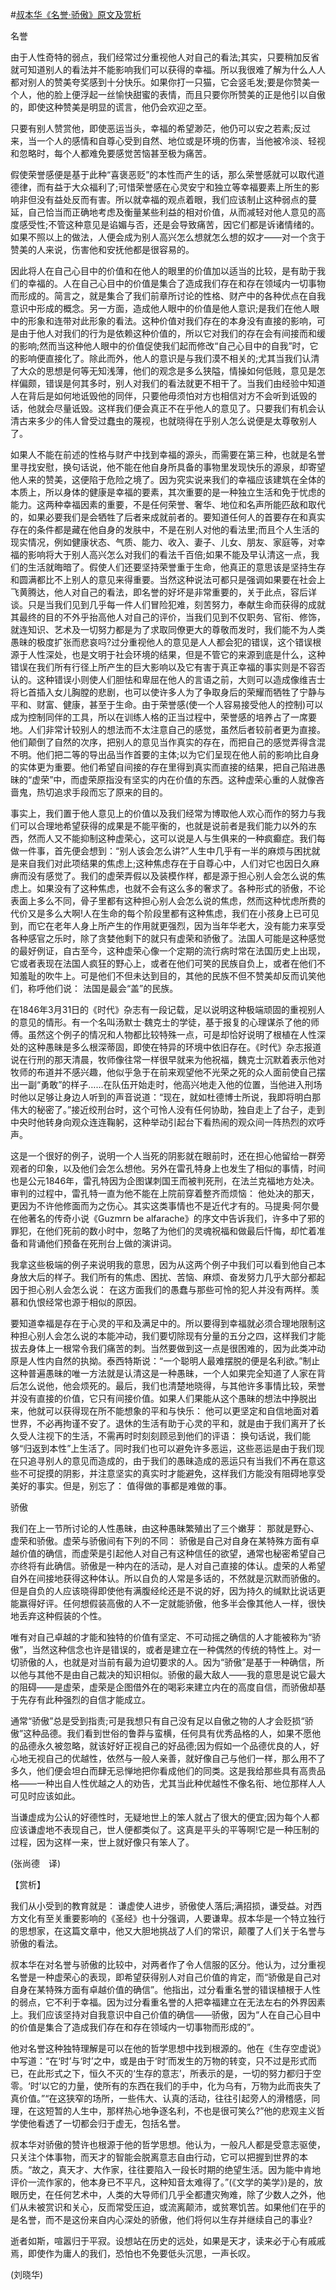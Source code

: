 #[叔本华《名誉·骄傲》原文及赏析](https://www.vrrw.net/wx/12025.html)

名誉

由于人性奇特的弱点，我们经常过分重视他人对自己的看法;其实，只要稍加反省就可知道别人的看法并不能影响我们可以获得的幸福。所以我很难了解为什么人人都对别人的赞美夸奖感到十分快乐。如果你打一只猫，它会竖毛发;要是你赞美一个人，他的脸上便浮起一丝愉快甜蜜的表情，而且只要你所赞美的正是他引以自傲的，即使这种赞美是明显的谎言，他仍会欢迎之至。

只要有别人赞赏他，即使恶运当头，幸福的希望渺茫，他仍可以安之若素;反过来，当一个人的感情和自尊心受到自然、地位或是环境的伤害，当他被冷淡、轻视和忽略时，每个人都难免要感觉苦恼甚至极为痛苦。

假使荣誉感便是基于此种“喜褒恶贬”的本性而产生的话，那么荣誉感就可以取代道德律，而有益于大众福利了;可惜荣誉感在心灵安宁和独立等幸福要素上所生的影响非但没有益处反而有害。所以就幸福的观点着眼，我们应该制止这种弱点的蔓延，自己恰当而正确地考虑及衡量某些利益的相对价值，从而减轻对他人意见的高度感受性;不管这种意见是谄媚与否，还是会导致痛苦，因它们都是诉诸情绪的。如果不照以上的做法，人便会成为别人高兴怎么想就怎么想的奴才——对一个贪于赞美的人来说，伤害他和安抚他都是很容易的。



因此将人在自己心目中的价值和在他人的眼里的价值加以适当的比较，是有助于我们的幸福的。人在自己心目中的价值是集合了造成我们存在和存在领域内一切事物而形成的。简言之，就是集合了我们前章所讨论的性格、财产中的各种优点在自我意识中形成的概念。另一方面，造成他人眼中的价值是他人意识;是我们在他人眼中的形象和连带对此形象的看法。这种价值对我们存在的本身没有直接的影响，可是由于他人对我们的行为是依赖这种价值的，所以它对我们的存在会有间接而和缓的影响;然而当这种他人眼中的价值促使我们起而修改“自己心目中的自我”时，它的影响便直接化了。除此而外，他人的意识是与我们漠不相关的;尤其当我们认清了大众的思想是何等无知浅薄，他们的观念是多么狭隘，情操如何低贱，意见是怎样偏颇，错误是何其多时，别人对我们的看法就更不相干了。当我们由经验中知道人在背后是如何地诋毁他的同伴，只要他毋须怕对方也相信对方不会听到诋毁的话，他就会尽量诋毁。这样我们便会真正不在乎他人的意见了。只要我们有机会认清古来多少的伟人曾受过蠢虫的蔑视，也就晓得在乎别人怎么说便是太尊敬别人了。

如果人不能在前述的性格与财产中找到幸福的源头，而需要在第三种，也就是名誉里寻找安慰，换句话说，他不能在他自身所具备的事物里发现快乐的源泉，却寄望他人来的赞美，这便陷于危险之境了。因为究实说来我们的幸福应该建筑在全体的本质上，所以身体的健康是幸福的要素，其次重要的是一种独立生活和免于忧虑的能力。这两种幸福因素的重要，不是任何荣誉、奢华、地位和名声所能匹敌和取代的，如果必要我们是会牺牲了后者来成就前者的。要知道任何人的首要存在和真实存在的条件都是藏在他自身的发肤中，不是在别人对他的看法里;而且个人生活的现实情况，例如健康状态、气质、能力、收入、妻子、儿女、朋友、家庭等，对幸福的影响将大于别人高兴怎么对我们的看法千百倍;如果不能及早认清这一点，我们的生活就晦暗了。假使人们还要坚持荣誉重于生命，他真正的意思该是坚持生存和圆满都比不上别人的意见来得重要。当然这种说法可都只是强调如果要在社会上飞黄腾达，他人对自己的看法，即名誉的好坏是非常重要的，关于此点，容后详谈。只是当我们见到几乎每一件人们冒险犯难，刻苦努力，奉献生命而获得的成就其最终的目的不外乎抬高他人对自己的评价，当我们见到不仅职务、官衔、修饰，就连知识、艺术及一切努力都是为了求取同僚更大的尊敬而发时，我们能不为人类愚昧的极度扩张而悲哀吗?过分重视他人的意见是人人都会犯的错误，这个错误根源于人性深处，也是文明于社会环境的结果，但是不管它的来源到底是什么，这种错误在我们所有行径上所产生的巨大影响以及它有害于真正幸福的事实则是不容否认的。这种错误小则使人们胆怯和卑屈在他人的言语之前，大则可以造成像维吉士将匕首插入女儿胸膛的悲剧，也可以使许多人为了争取身后的荣耀而牺牲了宁静与平和、财富、健康，甚至于生命。由于荣誉感(使一个人容易接受他人的控制)可以成为控制同伴的工具，所以在训练人格的正当过程中，荣誉感的培养占了一席要地。人们非常计较别人的想法而不太注意自己的感觉，虽然后者较前者更为直接。他们颠倒了自然的次序，把别人的意见当作真实的存在，而把自己的感觉弄得含混不明。他们把二等的导出品当作首要的主体;以为它们呈现在他人前的影响比自身的实体更为重要。他们希望自间接的存在里得到真实而直接的结果，把自己陷进愚昧的“虚荣”中，而虚荣原指没有坚实的内在价值的东西。这种虚荣心重的人就像吝啬鬼，热切追求手段而忘了原来的目的。

事实上，我们置于他人意见上的价值以及我们经常为博取他人欢心而作的努力与我们可以合理地希望获得的成果是不能平衡的，也就是说前者是我们能力以外的东西，然而人又不能抑制这种虚荣心，这可以说是人与生俱来的一种疯癫症。我们每做一件事，首先便会想到：“别人该会怎么讲?”人生中几乎有一半的麻烦与困扰就是来自我们对此项结果的焦虑上;这种焦虑存在于自尊心中，人们对它也因日久麻痹而没有感觉了。我们的虚荣弄假以及装模作样，都是源于担心别人会怎么说的焦虑上。如果没有了这种焦虑，也就不会有这么多的奢求了。各种形式的骄傲，不论表面上多么不同，骨子里都有这种担心别人会怎么说的焦虑，然而这种忧虑所费的代价又是多么大啊!人在生命的每个阶段里都有这种焦虑，我们在小孩身上已可见到，而它在老年人身上所产生的作用就更强烈，因为当年华老大，没有能力来享受各种感官之乐时，除了贪婪他剩下的就只有虚荣和骄傲了。法国人可能是这种感觉的最好例证，自古至今，这种虚荣心像一个定期的流行病时常在法国历史上出现，它或者表现在法国人疯狂的野心上，或者在他们可笑的民族自负上，或者在他们不知羞耻的吹牛上。可是他们不但未达到目的，其他的民族不但不赞美却反而讥笑他们，称呼他们说： 法国是最会“盖”的民族。

在1846年3月31日的《时代》杂志有一段记载，足以说明这种极端顽固的重视别人的意见的情形。有一个名叫汤默士·魏克士的学徒，基于报复的心理谋杀了他的师傅。虽然这个例子的情况和人物都比较特殊一点，可是却恰好说明了根植在人性深处的这种愚昧是多么根深蒂固，即使在特异的环境中依旧存在。《时代》杂志报道说在行刑的那天清晨，牧师像往常一样很早就来为他祝福，魏克士沉默着表示他对牧师的布道并不感兴趣，他似乎急于在前来观望他不光荣之死的众人面前使自己摆出一副“勇敢”的样子……在队伍开始走时，他高兴地走入他的位置，当他进入刑场时他以足够让身边人听到的声音说道：“现在，就如杜德博士所说，我即将明白那伟大的秘密了。”接近绞刑台时，这个可怜人没有任何协助，独自走上了台子，走到中央时他转身向观众连连鞠躬，这种举动引起台下看热闹的观众间一阵热烈的欢呼声。

这是一个很好的例子，说明一个人当死的阴影就在眼前时，还在担心他留给一群旁观者的印象，以及他们会怎么想他。另外在雷孔特身上也发生了相似的事情，时间也是公元1846年，雷孔特因为企图谋刺国王而被判死刑，在法兰克福地方处决。审判的过程中，雷孔特一直为他不能在上院前穿着整齐而烦恼： 他处决的那天，更因为不许他修面而为之伤心。其实这类事情也不是近代才有的。马提奥·阿尔曼在他著名的传奇小说《Guzmrn be alfarache》的序文中告诉我们，许多中了邪的罪犯，在他们死前的数小时中，忽略了为他们的灵魂祝福和做最后忏悔，却忙着准备和背诵他们预备在死刑台上做的演讲词。

我拿这些极端的例子来说明我的意思，因为从这两个例子中我们可以看到他自己本身放大后的样子。我们所有的焦虑、困扰、苦恼、麻烦、奋发努力几乎大部分都起因于担心别人会怎么说： 在这方面我们的愚蠢与那些可怜的犯人并没有两样。羡慕和仇恨经常也源于相似的原因。

要知道幸福是存在于心灵的平和及满足中的。所以要得到幸福就必须合理地限制这种担心别人会怎么说的本能冲动，我们要切除现有分量的五分之四，这样我们才能拔去身体上一根常令我们痛苦的刺。当然要做到这一点是很困难的，因为此类冲动原是人性内自然的执拗。泰西特斯说：“一个聪明人最难摆脱的便是名利欲。”制止这种普遍愚昧的唯一方法就是认清这是一种愚昧，一个人如果完全知道了人家在背后怎么说他，他会烦死的。最后，我们也清楚地晓得，与其他许多事情比较，荣誉并没有直接的价值，它只有间接价值。如果人们果能从这个愚昧的想法中挣脱出来，他就可以获得现在所不能想象的平和与快乐： 他可以更坚定和自信地面对着世界，不必再拘谨不安了。退休的生活有助于心灵的平和，就是由于我们离开了长久受人注视下的生活，不需再时时刻刻顾忌到他们的评语： 换句话说，我们能够“归返到本性”上生活了。同时我们也可以避免许多恶运，这些恶运是由于我们现在只追寻别人的意见而造成的，由于我们的愚昧造成的恶运只有当我们不再在意这些不可捉摸的阴影，并注意坚实的真实时才能避免，这样我们方能没有阻碍地享受美好的事实。但是，别忘了： 值得做的事都是难做的事。

骄傲

我们在上一节所讨论的人性愚昧，由这种愚昧繁殖出了三个嫩芽： 那就是野心、虚荣和骄傲。虚荣与骄傲间有下列的不同： 骄傲是自己对自身在某特殊方面有卓越价值的确信，而虚荣是引起他人对自己有这种信任的欲望，通常也秘密希望自己亦终将有此确信。骄傲是一种内在的活动，是人对自己直接的体认。虚荣的人希望自外在间接地获得这种体认。所以自负的人常是多话的，不然就是沉默而骄傲的。但是自负的人应该晓得即使他有满腹经纶还是不说的好，因为持久的缄默比说话更能赢得好评。任何想假装高傲的人不一定就能骄傲，他多半会像其他人一样，很快地丢弃这种假装的个性。

唯有对自己卓越的才能和独特的价值有坚定、不可动摇之确信的人才能被称为“骄傲”，当然这种信念也许是错误的，或者是建立在一种偶然的传统的特性上。对一切骄傲的人，也就是对当前有最为迫切要求的人。因为“骄傲”是基于一种确信，所以他与其他不是由自己裁决的知识相似。骄傲的最大敌人——我的意思是说它最大的阻碍——是虚荣，虚荣是企图借外在的喝彩来建立内在的高度自信，而骄傲却基于先存有此种强烈的自信才能成立。

通常“骄傲”总是受到指责;可是我想只有自己没有足以自傲之物的人才会贬损“骄傲”这种品德。我们看到世俗的鲁莽与蛮横，任何具有优秀品格的人，如果不愿他的品德永久被忽略，就该好好正视自己的好品德;因为假如一个品德优良的人，好心地无视自己的优越性，依然与一般人亲善，就好像自己与他们一样，那么用不了多久，他们便会坦白而肆无忌惮地把你看成他们的同类。这是我给那些具有高贵品格——一种出自人性优越之人的劝告，尤其当此种优越性不像名衔、地位那样人人可见时应该如此。

当谦虚成为公认的好德性时，无疑地世上的笨人就占了很大的便宜;因为每个人都应该谦虚地不表现自己，世人便都类似了。这真是平头的平等啊!它是一种压制的过程，因为这样一来，世上就好像只有笨人了。

(张尚德　译)

【赏析】

我们从小受到的教育就是： 谦虚使人进步，骄傲使人落后;满招损，谦受益。对西方文化有至关重要影响的《圣经》也十分强调，人要谦卑。叔本华是一个特立独行的思想家，在这篇文章中，他又大胆地挑战了人们的常识，颠覆了人们关于名誉与骄傲的看法。

叔本华在对名誉与骄傲的比较中，对两者作了令人信服的区分。他认为，过分重视名誉是一种虚荣心的表现，即希望获得别人对自己价值的肯定，而“骄傲是自己对自身在某特殊方面有卓越价值的确信”。他指出，过分看重名誉的错误植根于人性的弱点，它不利于幸福。因为过分看重名誉的人把幸福建立在无法左右的外界因素上。我们应该坚持对自我意识中自己价值的确信——骄傲，因为“人在自己心目中的价值是集合了造成我们存在和存在领域内一切事物而形成的”。

他对名誉这种独特理解是可以在他的哲学思想中找到根源的。他在《生存空虚说》中写道：“在‘时’与‘时’之中，或是由于‘时’而发生的万物的转变，只不过是形式而已，在此形式之下，恒久不灭的‘生存的意志’，所表示的是，一切的努力都归于空零。‘时’以它的力量，使所有的东西在我们的手中，化为乌有，万物为此而丧失了真价值。”“在这狭窄的场所，一些伟大、认真的活动，往往引起旁人的滑稽感，同理，在这短暂的人生中，那样热心地争逐名利，不也是很可笑么?”他的悲观主义哲学使他看透了一切都会归于虚无，包括名誉。

叔本华对骄傲的赞许也根源于他的哲学思想。他认为，一般凡人都是受意志驱使，只关注个体事物，而天才的智能会脱离意志自由行动，它可以把握到世界的本质。“故之，真天才、大作家，往往要陷入一段长时期的绝望生活。因为能中肯地评价一流作家的，他本身已不平凡，这种知音太难得了。”(《文学的美学》)是的，放眼历史，在任何艺术中，人类的大导师们几乎全都遭灾殉难，除了少数人之外，他们从未被赏识和关心，反而常受压迫，或流离颠沛，或贫寒饥苦。如果他们在乎的是名誉，而不是这份来自内心深处的骄傲，他们将何以生存并继续自己的事业?

逝者如斯，喧嚣归于平寂。设想站在历史的远处，如果是天才，读来必于心有戚戚焉，即使作为庸人的我们，恐怕也不免要低头沉思，一声长叹。

(刘晓华)

